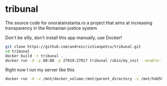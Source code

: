 tribunal
========

The source code for onoratainstanta.ro a project that aims at increasing transparency in the Romanian justice system

Don't be silly, don't install this app manually, use Docker!
```sh
git clone https://github.com/andreicristianpetcu/tribunal.git
cd tribunal
docker build -t tribunal .
docker run -d -p 80:80 -p 27019:27017 tribunal /sbin/my_init --enable-insecure-key 
```
Right now I run my server like this
```sh
docker run -d -v /mnt/docker_volume:/mnt/parent_directory -v /mnt/hdd500/docker_data:/data `dockerimagesqhead1` /sbin/my_init --enable-insecure-key
```
